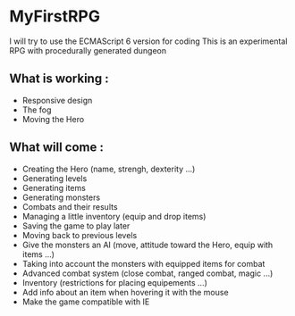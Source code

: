 MyFirstRPG
==========
I will try to use the ECMAScript 6 version for coding
This is an experimental RPG with procedurally generated dungeon

What is working :
---------------
- Responsive design
- The fog
- Moving the Hero

What will come :
--------------
- Creating the Hero (name, strengh, dexterity ...)
- Generating levels
- Generating items
- Generating monsters
- Combats and their results
- Managing a little inventory (equip and drop items)
- Saving the game to play later
- Moving back to previous levels
- Give the monsters an AI (move, attitude toward the Hero, equip with items ...)
- Taking into account the monsters with equipped items for combat
- Advanced combat system (close combat, ranged combat, magic ...)
- Inventory (restrictions for placing equipements ...)
- Add info about an item when hovering it with the mouse
- Make the game compatible with IE
